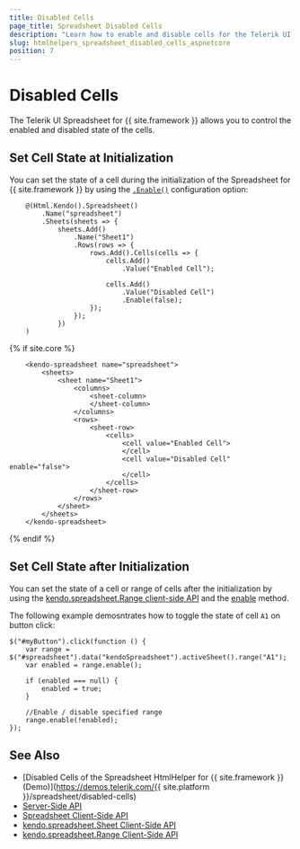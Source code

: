 ```yaml
---
title: Disabled Cells
page_title: Spreadsheet Disabled Cells
description: "Learn how to enable and disable cells for the Telerik UI Spreadsheet component for {{ site.framework }}."
slug: htmlhelpers_spreadsheet_disabled_cells_aspnetcore
position: 7
---
```


# Disabled Cells

The Telerik UI Spreadsheet for {{ site.framework }} allows you to control the enabled and disabled state of the cells.

## Set Cell State at Initialization

You can set the state of a cell during the initialization of the Spreadsheet for {{ site.framework }} by using the [`.Enable()`](/api/Kendo.Mvc.UI.Fluent/SpreadsheetSheetRowCellBuilder#enablesystemboolean) configuration option:

```HtmlHelper
    @(Html.Kendo().Spreadsheet()
        .Name("spreadsheet")
        .Sheets(sheets => {
            sheets.Add()
                .Name("Sheet1")
                .Rows(rows => {
                    rows.Add().Cells(cells => {
                        cells.Add()
                            .Value("Enabled Cell");

                        cells.Add()
                            .Value("Disabled Cell")
                            .Enable(false);
                    });
                });
            })
    )
```
{% if site.core %}
```TagHelper
	<kendo-spreadsheet name="spreadsheet">
		<sheets>
	 		<sheet name="Sheet1">
	 	 		<columns>
	 	 	 		<sheet-column>
	 	 	 		</sheet-column>
	 	 		</columns>
	 	 		<rows>
	 	 	 		<sheet-row>
	 	 	 	 		<cells>
	 	 	 	 	 		<cell value="Enabled Cell">
	 	 	 	 	 		</cell>
							<cell value="Disabled Cell" enable="false">
	 	 	 	 	 		</cell>
	 	 	 	 		</cells>
	 	 	 		</sheet-row>
	 	 		</rows>
	 		</sheet>
		</sheets>
	</kendo-spreadsheet>
```
{% endif %}

## Set Cell State after Initialization

You can set the state of a cell or range of cells after the initialization by using the [kendo.spreadsheet.Range client-side API](https://docs.telerik.com/kendo-ui/api/javascript/spreadsheet/range) and the [enable](https://docs.telerik.com/kendo-ui/api/javascript/spreadsheet/range/methods/enable) method.

The following example demosntrates how to toggle the state of cell `A1` on button click:

```
$("#myButton").click(function () {
    var range = $("#spreadsheet").data("kendoSpreadsheet").activeSheet().range("A1");
    var enabled = range.enable();

    if (enabled === null) {
        enabled = true;
    }

    //Enable / disable specified range
    range.enable(!enabled);
});
```

## See Also
* [Disabled Cells of the Spreadsheet HtmlHelper for {{ site.framework }} (Demo)](https://demos.telerik.com/{{ site.platform }}/spreadsheet/disabled-cells)
* [Server-Side API](/api/spreadsheet)
* [Spreadsheet Client-Side API](https://docs.telerik.com/kendo-ui/api/javascript/ui/spreadsheet)
* [kendo.spreadsheet.Sheet Client-Side API](https://docs.telerik.com/kendo-ui/api/javascript/spreadsheet/sheet)
* [kendo.spreadsheet.Range Client-Side API](https://docs.telerik.com/kendo-ui/api/javascript/spreadsheet/range)
